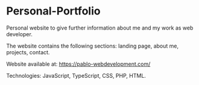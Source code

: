 # Personal-Portfolio

Personal website to give further information about me and my work as web developer. 

The website contains the following sections: landing page, about me, projects, contact.

Website available at: https://pablo-webdevelopment.com/

Technologies: JavaScript, TypeScript, CSS, PHP, HTML.

